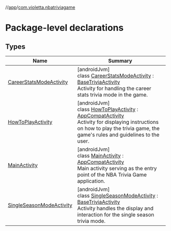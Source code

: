 //[app](../../index.md)/[com.violetta.nbatriviagame](index.md)

# Package-level declarations

## Types

| Name | Summary |
|---|---|
| [CareerStatsModeActivity](-career-stats-mode-activity/index.md) | [androidJvm]<br>class [CareerStatsModeActivity](-career-stats-mode-activity/index.md) : [BaseTriviaActivity](../com.violetta.nbatriviagame.views/-base-trivia-activity/index.md)<br>Activity for handling the career stats trivia mode in the game. |
| [HowToPlayActivity](-how-to-play-activity/index.md) | [androidJvm]<br>class [HowToPlayActivity](-how-to-play-activity/index.md) : [AppCompatActivity](https://developer.android.com/reference/kotlin/androidx/appcompat/app/AppCompatActivity.html)<br>Activity for displaying instructions on how to play the trivia game, the game's rules and guidelines to the user. |
| [MainActivity](-main-activity/index.md) | [androidJvm]<br>class [MainActivity](-main-activity/index.md) : [AppCompatActivity](https://developer.android.com/reference/kotlin/androidx/appcompat/app/AppCompatActivity.html)<br>Main activity serving as the entry point of the NBA Trivia Game application. |
| [SingleSeasonModeActivity](-single-season-mode-activity/index.md) | [androidJvm]<br>class [SingleSeasonModeActivity](-single-season-mode-activity/index.md) : [BaseTriviaActivity](../com.violetta.nbatriviagame.views/-base-trivia-activity/index.md)<br>Activity handles the display and interaction for the single season trivia mode. |
